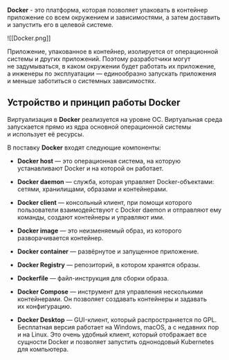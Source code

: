 **Docker** - это платформа, которая позволяет упаковать в контейнер приложение со всем окружением и зависимостями, а затем доставить и запустить его в целевой системе.

![[Docker.png]]

Приложение, упакованное в контейнер, изолируется от операционной системы и других приложений. Поэтому разработчики могут не задумываться, в каком окружении будет работать их приложение, а инженеры по эксплуатации — единообразно запускать приложения и меньше заботиться о системных зависимостях.

## Устройство и принцип работы Docker

Виртуализация в **Docker** реализуется на уровне ОС. Виртуальная среда запускается прямо из ядра основной операционной системы и использует её ресурсы.

В поставку **Docker** входят следующие компоненты:

- **Docker host** — это операционная система, на которую устанавливают Docker и на которой он работает.

- **Docker daemon** — служба, которая управляет Docker-объектами: сетями, хранилищами, образами и контейнерами.

- **Docker client** — консольный клиент, при помощи которого пользователи взаимодействуют с Docker daemon и отправляют ему команды, создают контейнеры и управляют ими.

- **Docker image** — это неизменяемый образ, из которого разворачивается контейнер.

- **Docker container** — развёрнутое и запущенное приложение.

- **Docker Registry** — репозиторий, в котором хранятся образы.

- **Dockerfile** — файл-инструкция для сборки образа.

- **Docker Compose** — инструмент для управления несколькими контейнерами. Он позволяет создавать контейнеры и задавать их конфигурацию.

- **Docker Desktop** — GUI-клиент, который распространяется по GPL. Бесплатная версия работает на Windows, macOS, а с недавних пор и на Linux. Это очень удобный клиент, который отображает все сущности Docker и позволяет запустить однонодовый Kubernetes для компьютера.

